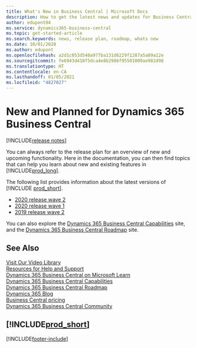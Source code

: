```yaml
---
title: What's New in Business Central | Microsoft Docs
description: How to get the latest news and updates for Business Central.
author: edupont04
ms.service: dynamics365-business-central
ms.topic: get-started-article
ms.search.keywords: news, release plan, roadmap, whats new
ms.date: 10/01/2020
ms.author: edupont
ms.openlocfilehash: a2d1c053d540a977ba131d6229f1287a5a09a12e
ms.sourcegitcommit: fe6943d410f5dca4e8b2986f95501009ae982d98
ms.translationtype: HT
ms.contentlocale: en-CA
ms.lasthandoff: 01/05/2021
ms.locfileid: "4827027"
---
```

# <a name="new-and-planned-for-dynamics-365-business-central"></a>New and Planned for Dynamics 365 Business Central

[!INCLUDE[release notes](includes/release-notes.md)]

You can always refer to the release plan for an overview of new and upcoming functionality. Here in the documentation, you can then find topics that can help you learn about new and existing features in [!INCLUDE[prod_long](includes/prod_long.md)]. 

The following list provides information about the latest versions of [!INCLUDE [prod_short](includes/prod_short.md)].  

* [2020 release wave 2](/dynamics365-release-plan/2020wave2/smb/dynamics365-business-central/planned-features)  
* [2020 release wave 1](/dynamics365-release-plan/2020wave1/dynamics365-business-central/planned-features)  
* [2019 release wave 2](/dynamics365-release-plan/2019wave2/dynamics365-business-central/planned-features)  

You can also explore the [Dynamics 365 Business Central Capabilities](https://dynamics.microsoft.com/business-central/capabilities/) site, and the [Dynamics 365 Business Central Roadmap](https://dynamics.microsoft.com/roadmap/business-central/) site.  

## <a name="see-also"></a>See Also

[Visit Our Video Library](across-videos.md)  
[Resources for Help and Support](product-help-and-support.md)  
[Dynamics 365 Business Central on Microsoft Learn](/learn/dynamics365/business-central?WT.mc_id=dyn365bc_landingpage-docs)  
[Dynamics 365 Business Central Capabilities](https://dynamics.microsoft.com/business-central/capabilities/)  
[Dynamics 365 Business Central Roadmap](https://dynamics.microsoft.com/roadmap/business-central/)  
[Dynamics 365 Blog](https://cloudblogs.microsoft.com/dynamics365/it/product/business-central/)  
[Business Central pricing](https://dynamics.microsoft.com/business-central/overview/#pricing)  
[Dynamics 365 Business Central Community](https://community.dynamics.com/business/)

## [!INCLUDE[prod_short](includes/free_trial_md.md)]


[!INCLUDE[footer-include](includes/footer-banner.md)]